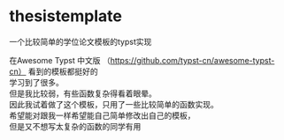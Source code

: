 # thesistemplate
一个比较简单的学位论文模板的typst实现   

在Awesome Typst 中文版 （https://github.com/typst-cn/awesome-typst-cn）
看到的模板都挺好的  
学习到了很多。  
但是我比较弱，有些函数复杂得看着眼晕。  
因此我试着做了这个模板，只用了一些比较简单的函数实现。  
希望能对跟我一样希望能自己简单修改出自己的模板，  
但是又不想写太复杂的函数的同学有用  
